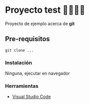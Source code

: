 # Proyecto test 🐱‍🏍🐱‍🏍

Proyecto de ejemplo acerca de **git**

## Pre-requisitos

```
git clone ...
```

### Instalación

Ninguna, ejecutar en navegador

### Herramientas

* [Visual Studio Code](https://code.visualstudio.com/)
